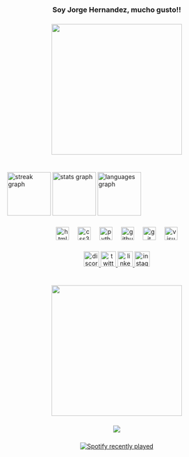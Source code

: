 <h3 align="center">Soy Jorge Hernandez, mucho gusto!!</h3>

###

<div align="center">
  <img height="300" src="https://i.pinimg.com/originals/04/63/b9/0463b94db6f1e49e08d14e2b6e7362c1.gif"  />
</div>

###

<br clear="both">

<div align="left">
  <img src="https://streak-stats.demolab.com?user=tockdoog&locale=en&mode=daily&theme=dracula&hide_border=false&border_radius=5" height="100" alt="streak graph"  />
  <img src="https://github-readme-stats.vercel.app/api?username=tockdoog&hide_title=false&hide_rank=false&show_icons=true&include_all_commits=true&count_private=true&disable_animations=false&theme=aura&locale=es&hide_border=false&custom_title=RANKING" height="100" alt="stats graph"  />
  <img src="https://github-readme-stats.vercel.app/api/top-langs?username=tockdoog&locale=es&hide_title=false&layout=compact&card_width=320&langs_count=5&theme=aura&hide_border=false" height="100" alt="languages graph"  />
</div>

###

<div align="center">
  <img src="https://cdn.jsdelivr.net/gh/devicons/devicon/icons/html5/html5-plain-wordmark.svg" height="30" alt="html5 logo"  />
  <img width="12" />
  <img src="https://cdn.jsdelivr.net/gh/devicons/devicon/icons/css3/css3-plain-wordmark.svg" height="30" alt="css3 logo"  />
  <img width="12" />
  <img src="https://cdn.jsdelivr.net/gh/devicons/devicon/icons/python/python-original.svg" height="30" alt="python logo"  />
  <img width="12" />
  <img src="https://cdn.jsdelivr.net/gh/devicons/devicon/icons/github/github-original.svg" height="30" alt="github logo"  />
  <img width="12" />
  <img src="https://cdn.jsdelivr.net/gh/devicons/devicon/icons/git/git-original.svg" height="30" alt="git logo"  />
  <img width="12" />
  <img src="https://skillicons.dev/icons?i=visualstudio" height="30" alt="visualstudio logo"  />
</div>

###

<div align="center">
  <a href="https://discord.com/channels/@me" target="_blank">
    <img src="https://img.shields.io/static/v1?message=Discord&logo=discord&label=&color=7289DA&logoColor=white&labelColor=&style=for-the-badge" height="35" alt="discord logo"  />
  </a>
  <a href="https://x.com/DoogTock" target="_blank">
    <img src="https://img.shields.io/static/v1?message=Twitter&logo=twitter&label=&color=1DA1F2&logoColor=white&labelColor=&style=for-the-badge" height="35" alt="twitter logo"  />
  </a>
  <a href="https://www.linkedin.com/in/andreihern%C3%A1ndez-27592a257/" target="_blank">
    <img src="https://img.shields.io/static/v1?message=LinkedIn&logo=linkedin&label=&color=0077B5&logoColor=white&labelColor=&style=for-the-badge" height="35" alt="linkedin logo"  />
  </a>
  <a href="https://www.instagram.com/tockdoog/" target="_blank">
    <img src="https://img.shields.io/static/v1?message=Instagram&logo=instagram&label=&color=E4405F&logoColor=white&labelColor=&style=for-the-badge" height="35" alt="instagram logo"  />
  </a>
</div>

###

<br clear="both">

<div align="center">
  <img height="300" src="https://miro.medium.com/v2/resize:fit:1400/format:webp/1*0N8CVKix7OGfBDsgh9DzrQ.gif"  />
</div>

###

<div align="center">
  <img src="https://profile-counter.glitch.me/tockdoog/count.svg?"  />
</div>

###

<div align="center">
  <a href="https://open.spotify.com/user/tockdoog">
    <img src="https://spotify-recently-played-readme.vercel.app/api?user=tockdoog&count=5&unique=false" alt="Spotify recently played"  />
  </a>
</div>

###
